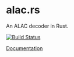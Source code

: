# alac.rs

An ALAC decoder in Rust.

[![Build Status](https://travis-ci.org/ebarnard/alac.rs.svg?branch=master)](https://travis-ci.org/ebarnard/alac.rs)

[Documentation](https://docs.rs/alac/)
